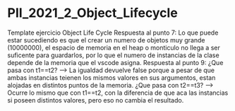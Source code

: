 # PII_2021_2_Object_Lifecycle
Template ejercicio Object Life Cycle
Respuesta al punto 7:
Lo que puede estar sucediendo es que el crear un numero de objetos muy grande (10000000), el espacio de memoria en el heap o monticulo no llega a ser suficente para guardarlos, por lo que el numero de instancias de la clase depende de la memoria que el vscode asigna.
Respuesta al punto 9:
¿Que pasa con t1==t2? --> La igualdad devuelve false porque a pesar de que ambas instancias teienen los mismos valores en sus argumentos, estan alojadas en distintos puntos de la memoria.
¿Que pasa con t2==t3? --> Ocurre lo mismo que con t1==t2, con la diferencia de que aca las instancias si poseen distintos valores, pero eso no cambia el resultado.
